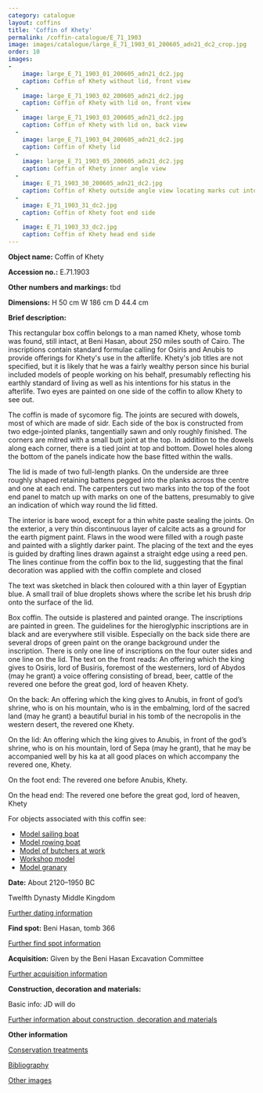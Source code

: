 ```yaml
---
category: catalogue
layout: coffins
title: 'Coffin of Khety'
permalink: /coffin-catalogue/E_71_1903
image: images/catalogue/large_E_71_1903_01_200605_adn21_dc2_crop.jpg
order: 10
images: 
-
    image: large_E_71_1903_01_200605_adn21_dc2.jpg
    caption: Coffin of Khety without lid, front view 
  -
    image: large_E_71_1903_02_200605_adn21_dc2.jpg
    caption: Coffin of Khety with lid on, front view 
  -
    image: large_E_71_1903_03_200605_adn21_dc2.jpg
    caption: Coffin of Khety with lid on, back view 
  -
    image: large_E_71_1903_04_200605_adn21_dc2.jpg
    caption: Coffin of Khety lid   
  -
    image: large_E_71_1903_05_200605_adn21_dc2.jpg
    caption: Coffin of Khety inner angle view 
  -
    image: E_71_1903_30_200605_adn21_dc2.jpg
    caption: Coffin of Khety outside angle view locating marks cut into the upper edge of the foot end panel of Khety's coffin
  -
    image: E_71_1903_31_dc2.jpg
    caption: Coffin of Khety foot end side 
  -
    image: E_71_1903_33_dc2.jpg
    caption: Coffin of Khety head end side
---
```


**Object name:** 
Coffin of Khety

**Accession no.:** 
E.71.1903

**Other numbers and markings:**
tbd

**Dimensions:** 
H 50 cm
W 186 cm
D 44.4 cm

**Brief description:** 

This rectangular box coffin belongs to a man named Khety, whose tomb was found, still intact, at Beni Hasan, about 250 miles south of Cairo. The inscriptions contain standard formulae calling for Osiris and Anubis to provide offerings for Khety's use in the afterlife. Khety's job titles are not specified, but it is likely that he was a fairly wealthy person since his burial included models of people working on his behalf, presumably reflecting his earthly standard of living as well as his intentions for his status in the afterlife. Two eyes are painted on one side of the coffin to allow Khety to see out.

The coffin is made of sycomore fig. The joints are secured with dowels, most of which are made of sidr. Each side of the box is constructed from two edge-jointed planks, tangentially sawn and only roughly finished. The corners are mitred with a small butt joint at the top. In addition to the dowels along each corner, there is a tied joint at top and bottom. Dowel holes along the bottom of the panels indicate how the base fitted within the walls.

The lid is made of two full-length planks. On the underside are three roughly shaped retaining battens pegged into the planks across the centre and one at each end. The carpenters cut two marks into the top of the foot end panel to match up with marks on one of the battens, presumably to give an indication of which way round the lid fitted. 

The interior is bare wood, except for a thin white paste sealing the joints. On the exterior, a very thin discontinuous layer of calcite acts as a ground for the earth pigment paint. Flaws in the wood were filled with a rough paste and painted with a slightly darker paint. The placing of the text and the eyes is guided by drafting lines drawn against a straight edge using a reed pen. The lines continue from the coffin box to the lid, suggesting that the final decoration was applied with the coffin complete and closed

The text was sketched in black then coloured with a thin layer of Egyptian blue. A small trail of blue droplets shows where the scribe let his brush drip onto the surface of the lid. 

Box coffin. The outside is plastered and painted orange. The inscriptions are painted in green. The
guidelines for the hieroglyphic inscriptions are in black and are everywhere still visible. Especially on the back side there are several drops of green paint on the orange background under the inscription. There is only one line of inscriptions on the four outer sides and one line on the lid. The text on the front reads:
An offering which the king gives to Osiris, lord of Busiris, foremost of the westerners, lord of Abydos (may he grant) a voice offering consisting of bread, beer, cattle of the revered one before the great god, lord of heaven Khety.


On the back:
An offering which the king gives to Anubis, in front of god’s shrine, who is on his mountain, who is in the
embalming, lord of the sacred land (may he grant) a beautiful burial in his tomb of the necropolis in the
western desert, the revered one Khety.


On the lid:
An offering which the king gives to Anubis, in front of the god’s shrine, who is on his mountain, lord of Sepa (may he grant), that he may be accompanied well by his ka at all good places on which accompany the revered one, Khety.


On the foot end:
The revered one before Anubis, Khety.


On the head end:
The revered one before the great god, lord of heaven, Khety

For objects associated with this coffin see:

* [Model sailing boat](/coffin-catalogue/E_71a_1903)
* [Model rowing boat](/coffin-catalogue/E_71b_1903)
* [Model of butchers at work](/coffin-catalogue/E_71c_1903)
* [Workshop model](/coffin-catalogue/E_71d_1903)
* [Model granary](/coffin-catalogue/E_71e_1903)


**Date:**
About 2120–1950 BC

Twelfth Dynasty Middle Kingdom

[Further dating information](/catalogue_extras/E_71_1903_dating)

**Find spot:**
Beni Hasan, tomb 366

[Further find spot information](/catalogue_extras/E_71_1903_findspot)

**Acquisition:**
Given by the Beni Hasan Excavation Committee

[Further acquisition information](/catalogue_extras/E_71_1903_acquisition)

**Construction, decoration and materials:**

Basic info: JD will do

[Further information about construction, decoration and materials](/catalogue_extras/E_71_1903_materials)


**Other information**

[Conservation treatments](/catalogue_extras/E_71_1903_conservation)

[Bibliography](/catalogue_extras/E_71_1903_bibliography)

[Other images](/catalogue_extras/E_71_1903_imagesheet)


